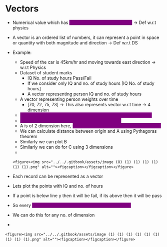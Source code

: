 # Vectors

* Numerical value which has <mark style="color:purple;background-color:purple;">**both magnitude and direction**</mark> -> Def w.r.t physics
* A vector is an ordered list of numbers, it can represent a point in space or quantity with both magnitude and direction -> Def w.r.t DS
* Example:
  * Speed of the car is 45km/hr and moving towards east direction -> w.r.t Physics
  * Dataset of student marks
    * IQ        No. of study hours        Pass/Fail
    * If we consider only IQ and no. of study hours \[IQ   No. of study hours]
    * A vector representing person IQ and no. of study hours
  * A vector representing person weights over time
    * \[70, 72, 75, 73] -> This also represents vector w.r.t time -> 4 dimension
  * <mark style="color:purple;background-color:purple;">**In DS context it does not necessarily have a physical direction**</mark>
  * <mark style="color:purple;background-color:purple;">**In DS, a vector represents a collection of values**</mark>
  * A is of 2 dimension here, <mark style="color:purple;background-color:purple;">**to see this we define a coordinate system**</mark>
  * We can calculate distance between origin and A using Pythagoras theorem
  * Similarly we can plot B
  * Similarly we can do for C using 3 dimensions
  *

      <figure><img src="../../.gitbook/assets/image (8) (1) (1) (1) (1) (1) (1).png" alt=""><figcaption></figcaption></figure>



* Each record can be represented as a vector
* Lets plot the points with IQ and no. of hours
* If a point is below line y then it will be fail, if its above then it will be pass
* So every <mark style="color:purple;background-color:purple;">**datapoint in dataset is represented as a vector**</mark>
* We can do this for any no. of dimension
*

    <figure><img src="../../.gitbook/assets/image (1) (1) (1) (1) (1) (1) (1) (1) (1).png" alt=""><figcaption></figcaption></figure>
